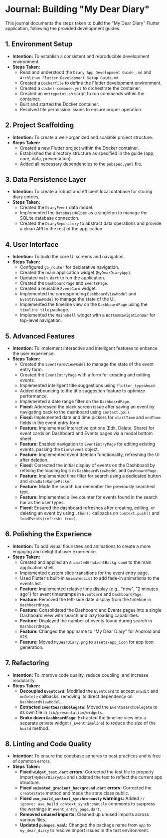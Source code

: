 # Journal: Building "My Dear Diary"

This journal documents the steps taken to build the "My Dear Diary" Flutter application, following the provided development guides.

## 1. Environment Setup

*   **Intention:** To establish a consistent and reproducible development environment.
*   **Steps Taken:**
    *   Read and understood the `Diary App Development Guide_.md` and `Archlinux Flutter Development Setup Guide.md`.
    *   Created a `Dockerfile` to define the Flutter development environment.
    *   Created a `docker-compose.yml` to orchestrate the container.
    *   Created an `entrypoint.sh` script to run commands within the container.
    *   Built and started the Docker container.
    *   Resolved file permission issues to ensure proper operation.

## 2. Project Scaffolding

*   **Intention:** To create a well-organized and scalable project structure.
*   **Steps Taken:**
    *   Created a new Flutter project within the Docker container.
    *   Established the directory structure as specified in the guide (app, core, data, presentation).
    *   Added all necessary dependencies to the `pubspec.yaml` file.

## 3. Data Persistence Layer

*   **Intention:** To create a robust and efficient local database for storing diary entries.
*   **Steps Taken:**
    *   Created the `DiaryEvent` data model.
    *   Implemented the `DatabaseHelper` as a singleton to manage the SQLite database connection.
    *   Created the `DiaryRepository` to abstract data operations and provide a clean API to the rest of the application.

## 4. User Interface

*   **Intention:** To build the core UI screens and navigation.
*   **Steps Taken:**
    *   Configured `go_router` for declarative navigation.
    *   Created the main application widget (`MyDearDiaryApp`).
    *   Updated `main.dart` to run the application.
    *   Created the `DashboardPage` and `EventsPage`.
    *   Created a reusable `EventCard` widget.
    *   Implemented the corresponding `DashboardViewModel` and `EventsViewModel` to manage the state of the UI.
    *   Implemented the timeline view on the `DashboardPage` using the `timeline_tile` package.
    *   Implemented the `MainShell` widget with a `BottomNavigationBar` for top-level navigation.

## 5. Advanced Features

*   **Intention:** To implement interactive and intelligent features to enhance the user experience.
*   **Steps Taken:**
    *   Created the `EventFormViewModel` to manage the state of the event entry form.
    *   Created the `EventEntryPage` with a form for creating and editing events.
    *   Implemented intelligent title suggestions using `flutter_typeahead`.
    *   Added debouncing to the title suggestion feature to optimize performance.
    *   Implemented a date range filter on the `DashboardPage`.
    *   **Fixed:** Addressed the black screen issue after saving an event by navigating back to the dashboard using `context.go()`.
    *   **Fixed:** Implemented date and time pickers for `startTime` and `endTime` fields in the event entry form.
    *   **Feature:** Implemented interactive options (Edit, Delete, Share) for event cards on Dashboard and Events pages via a modal bottom sheet.
    *   **Feature:** Enabled navigation to `EventEntryPage` for editing existing events, passing the `DiaryEvent` object.
    *   **Feature:** Implemented event deletion functionality, refreshing the UI after deletion.
    *   **Fixed:** Corrected the initial display of events on the Dashboard by refining the loading logic in `DashboardViewModel` and `DashboardPage`.
    *   **Feature:** Implemented time filter for search using a dedicated button and `showDateRangePicker`.
    *   **Feature:** Made the search bar remember the previously searched text.
    *   **Feature:** Implemented a live counter for events found in the search bar as the user types.
    *   **Fixed:** Ensured the dashboard refreshes after creating, editing, or deleting an event by using `.then()` callbacks on `context.push()` and `loadEvents(refresh: true)`.

## 6. Polishing the Experience

*   **Intention:** To add visual flourishes and animations to create a more engaging and delightful user experience.
*   **Steps Taken:**
    *   Created and applied an `AnimatedGradientBackground` to the main application shell.
    *   Implemented custom slide transitions for the event entry page.
    *   Used Flutter's built-in `AnimatedList` to add fade-in animations to the events list.
    *   **Feature:** Implemented relative time display (e.g., "now", "2 minutes ago") for event timestamps in `EventCard` and `DashboardPage`.
    *   **Feature:** Removed the left-side date display from the timeline in `DashboardPage`.
    *   **Feature:** Consolidated the Dashboard and Events pages into a single Dashboard view with search and lazy loading capabilities.
    *   **Feature:** Displayed the number of events found during search in `DashboardPage`.
    *   **Feature:** Changed the app name to "My Dear Diary" for Android and iOS.
    *   **Feature:** Moved `MyDearDiary.png` to `assets/app_icon` for app icon generation.

## 7. Refactoring

*   **Intention:** To improve code quality, reduce coupling, and increase modularity.
*   **Steps Taken:**
    *   **Decoupled `EventCard`:** Modified the `EventCard` to accept `onEdit` and `onDelete` callbacks, removing its direct dependency on `DashboardViewModel`.
    *   **Extracted `EventSearchDelegate`:** Moved the `EventSearchDelegate` to its own file in `lib/presentation/widgets`.
    *   **Broke down `DashboardPage`:** Extracted the timeline view into a separate private widget (`_EventTimeline`) to reduce the size of the `build` method.

## 8. Linting and Code Quality

*   **Intention:** To ensure the codebase adheres to best practices and is free of common errors.
*   **Steps Taken:**
    *   **Fixed `widget_test.dart` errors:** Corrected the test file to properly import `MyDearDiaryApp` and updated the test to reflect the current app structure.
    *   **Fixed `animated_gradient_background.dart` errors:** Corrected the `createState` method and made the state class public.
    *   **Fixed `use_build_context_synchronously` warnings:** Added `// ignore: use_build_context_synchronously` comments to suppress the warnings in `event_entry_page.dart`.
    *   **Removed unused imports:** Cleaned up unused imports across various files.
    *   **Updated `pubspec.yaml`:** Changed the package name from `app` to `my_dear_diary` to resolve import issues in the test environment.